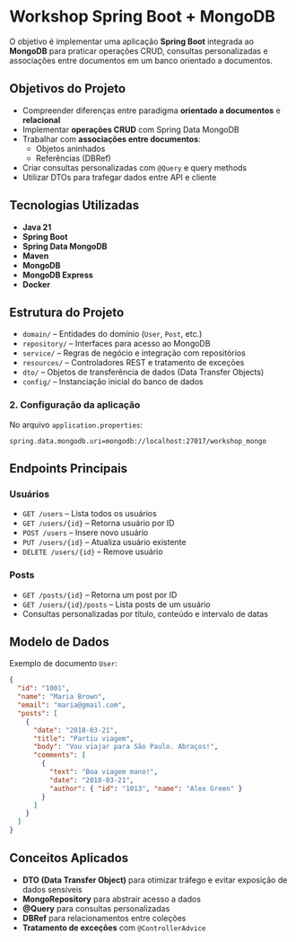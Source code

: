 # Workshop Spring Boot + MongoDB
O objetivo é implementar uma aplicação **Spring Boot** integrada ao **MongoDB** para praticar operações CRUD, consultas personalizadas e associações entre documentos em um banco orientado a documentos.

## Objetivos do Projeto
- Compreender diferenças entre paradigma **orientado a documentos** e **relacional**
- Implementar **operações CRUD** com Spring Data MongoDB
- Trabalhar com **associações entre documentos**:
  - Objetos aninhados
  - Referências (DBRef)
- Criar consultas personalizadas com `@Query` e query methods
- Utilizar DTOs para trafegar dados entre API e cliente

## Tecnologias Utilizadas
- **Java 21**
- **Spring Boot**
- **Spring Data MongoDB**
- **Maven**
- **MongoDB**
- **MongoDB Express** 
- **Docker** 

## Estrutura do Projeto
- `domain/` – Entidades do domínio (`User`, `Post`, etc.)
- `repository/` – Interfaces para acesso ao MongoDB
- `service/` – Regras de negócio e integração com repositórios
- `resources/` – Controladores REST e tratamento de exceções
- `dto/` – Objetos de transferência de dados (Data Transfer Objects)
- `config/` – Instanciação inicial do banco de dados


### 2. Configuração da aplicação
No arquivo `application.properties`:
```properties
spring.data.mongodb.uri=mongodb://localhost:27017/workshop_mongo
```


## Endpoints Principais

### Usuários
- `GET /users` – Lista todos os usuários
- `GET /users/{id}` – Retorna usuário por ID
- `POST /users` – Insere novo usuário
- `PUT /users/{id}` – Atualiza usuário existente
- `DELETE /users/{id}` – Remove usuário

### Posts
- `GET /posts/{id}` – Retorna um post por ID
- `GET /users/{id}/posts` – Lista posts de um usuário
- Consultas personalizadas por título, conteúdo e intervalo de datas

## Modelo de Dados

Exemplo de documento `User`:
```json
{
  "id": "1001",
  "name": "Maria Brown",
  "email": "maria@gmail.com",
  "posts": [
    {
      "date": "2018-03-21",
      "title": "Partiu viagem",
      "body": "Vou viajar para São Paulo. Abraços!",
      "comments": [
        {
          "text": "Boa viagem mano!",
          "date": "2018-03-21",
          "author": { "id": "1013", "name": "Alex Green" }
        }
      ]
    }
  ]
}
```

## Conceitos Aplicados
- **DTO (Data Transfer Object)** para otimizar tráfego e evitar exposição de dados sensíveis
- **MongoRepository** para abstrair acesso a dados
- **@Query** para consultas personalizadas
- **DBRef** para relacionamentos entre coleções
- **Tratamento de exceções** com `@ControllerAdvice`
